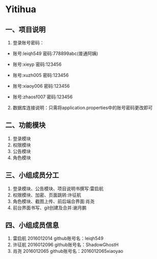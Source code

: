 ﻿# Yitihua

## 一、项目说明

1. 登录账号密码：
  - 账号:leiqh549 密码:778899abc(普通阿姨)

  - 账号:xieyp 密码:123456

  - 账号:xuzh005 密码:123456

  - 账号:xiaoy006 密码:123456

  - 账号:zhaosf007 密码:123456
2. 数据库连接说明：只需将application.properties中的账号密码更改即可

## 二、功能模块
1. 登录模块
2. 权限模块
3. 公告模块
4. 角色模块

## 三、小组成员分工

1. 登录模块、公告模块、项目说明书撰写:雷启航
2. 权限模块、加密、页面跳转:许征航
3. 角色模块、截图上传、前后端合界面:肖尧
4. 前台界面书写、git创建及合并:谢月鹏

## 四、小组成员信息

1. 雷启航 2016012014    github账号名：leiqh549
2. 许征航 2016012096    github账号名：ShadowGhostH
3. 肖尧  2016012065      github账号名：2016012065xiaoyao
